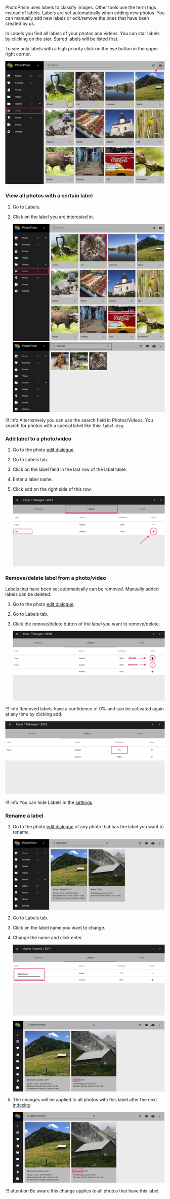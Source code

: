 PhotoPrism uses labels to classify images.
Other tools use the term tags instead of labels.
Labels are set automatically when adding new photos. 
You can manually add new labels or edit/remove the ones that have been created by us.

In Labels you find all labels of your photos and videos. 
You can star labels by clicking on the star. Stared labels will be listed first.

To see only labels with a high priority click on the eye button in the upper right corner.

![Screenshot](../../img/labels1.png)

### View all photos with a certain label ###

1. Go to Labels.
2. Click on the label you are interested in.

    ![Screenshot](../../img/labels2.png)
    ![Screenshot](../../img/labels3.png)

!!! info
    Alternatively you can use the search field in Photos/Videos. You search for photos with a special label like this: `label:dog`.

### Add label to a photo/video ###

1. Go to the photo [edit dialogue](edit.md).
2. Go to Labels tab.
3. Click on the label field in the last row of the label table.
4. Enter a label name.
5. Click add on the right side of this row.

    ![Screenshot](../../img/addLabel.png)
    
### Remove/delete label from a photo/video ###

Labels that have been set automatically can be removed.
Manually added labels can be deleted.

1. Go to the photo [edit dialogue](edit.md).
2. Go to Labels tab.
3. Click the remove/delete button of the label you want to remove/delete.

    ![Screenshot](../../img/removeLabel1.png)
    
!!! info
    Removed labels have a confidence of 0% and can be activated again at any time by clicking add.
    
   ![Screenshot](../../img/removeLabel2.png)

!!! info
    You can hide Labels in the [settings](../settings/ui.md)

### Rename a label ###

1. Go to the photo [edit dialogue](edit.md) of any photo that has the label you want to rename.

    ![Screenshot](../../img/editLabel1.png)
    
2. Go to Labels tab.
3. Click on the label name you want to change.
4. Change the name and click enter.

    ![Screenshot](../../img/editLabel2.png)
    
    ![Screenshot](../../img/editLabel3.png)
    
5. The changes will be applied to all photos with this label after the next  [indexing](../index.md)

    ![Screenshot](../../img/editLabel4.png)

!!! attention
    Be aware this change applies to all photos that have this label.


